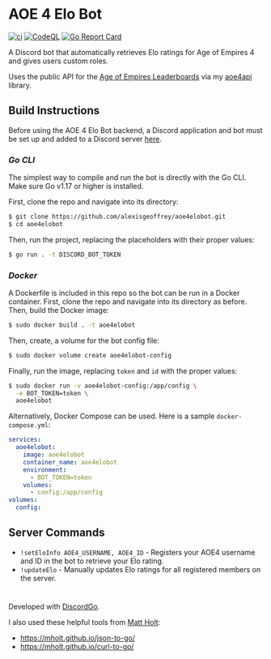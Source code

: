 # AOE 4 Elo Bot
[![ci](https://img.shields.io/github/workflow/status/alexisgeoffrey/aoe4elobot/ci?label=ci)](https://github.com/alexisgeoffrey/aoe4elobot/actions/workflows/ci.yml)
[![CodeQL](https://github.com/alexisgeoffrey/aoe4elobot/actions/workflows/codeql.yml/badge.svg)](https://github.com/alexisgeoffrey/aoe4elobot/actions/workflows/codeql.yml)
[![Go Report Card](https://goreportcard.com/badge/github.com/alexisgeoffrey/aoe4elobot/v2)](https://goreportcard.com/report/github.com/alexisgeoffrey/aoe4elobot/v2)

A Discord bot that automatically retrieves Elo ratings for Age of Empires 4 and gives users custom roles.

Uses the public API for the [Age of Empires Leaderboards](https://www.ageofempires.com/stats/ageiv/) via my [aoe4api](https://github.com/alexisgeoffrey/aoe4api) library.

## Build Instructions
Before using the AOE 4 Elo Bot backend, a Discord application and bot must be set up and added to a Discord server [here](https://discord.com/developers/applications).
### *Go CLI*
The simplest way to compile and run the bot is directly with the Go CLI. Make sure Go v1.17 or higher is installed.

First, clone the repo and navigate into its directory:
```bash
$ git clone https://github.com/alexisgeoffrey/aoe4elobot.git
$ cd aoe4elobot
```
Then, run the project, replacing the placeholders with their proper values:
```bash
$ go run . -t DISCORD_BOT_TOKEN
```
### *Docker*
A Dockerfile is included in this repo so the bot can be run in a Docker container. First, clone the repo and navigate into its directory as before. Then, build the Docker image:
```bash
$ sudo docker build . -t aoe4elobot
```
Then, create, a volume for the bot config file:
```bash
$ sudo docker volume create aoe4elobot-config
```
Finally, run the image, replacing `token` and `id` with the proper values:
```bash
$ sudo docker run -v aoe4elobot-config:/app/config \
  -e BOT_TOKEN=token \
  aoe4elobot
```
Alternatively, Docker Compose can be used. Here is a sample `docker-compose.yml`:
```yml
services:
  aoe4elobot:
    image: aoe4elobot
    container_name: aoe4elobot
    environment:
      - BOT_TOKEN=token
    volumes:
      - config:/app/config
volumes:
  config:
```
## Server Commands
- `!setEloInfo AOE4_USERNAME, AOE4_ID` - Registers your AOE4 username and ID in the bot to retrieve your Elo rating.
- `!updateElo` - Manually updates Elo ratings for all registered members on the server.
#
Developed with [DiscordGo](https://github.com/bwmarrin/discordgo).

I also used these helpful tools from [Matt Holt](https://github.com/mholt):
- https://mholt.github.io/json-to-go/
- https://mholt.github.io/curl-to-go/
